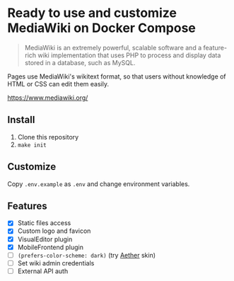 # Ready to use and customize MediaWiki on Docker Compose

> MediaWiki is an extremely powerful, scalable software and a feature-rich wiki implementation that uses PHP to process and display data stored in a database, such as MySQL.

Pages use MediaWiki's wikitext format, so that users without knowledge of HTML or CSS can edit them easily.

https://www.mediawiki.org/

## Install

1. Clone this repository
2. `make init`

## Customize

Copy `.env.example` as `.env` and change environment variables.

## Features

- [x] Static files access
- [x] Custom logo and favicon
- [x] VisualEditor plugin
- [x] MobileFrontend plugin
- [ ] `(prefers-color-scheme: dark)` (try [Aether](https://www.mediawiki.org/wiki/Skin:Aether) skin)
- [ ] Set wiki admin credentials
- [ ] External API auth

